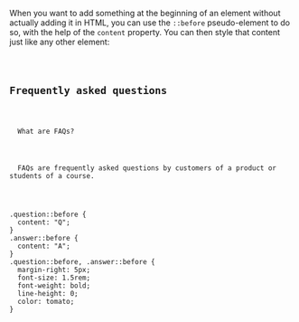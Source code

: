 When you want to add something
at the beginning of an element
without actually adding it in HTML,
you can use the `::before` pseudo-element
to do so, with the help of the `content` property.
You can then style that
content just like any other element:

<codeblock language="css" type="lesson">
<code>
<panel language="html">
<h2>Frequently asked questions</h2>
<p class="question">
  What are FAQs?
</p>
<p class="answer">
  FAQs are frequently asked questions by customers of a product or students of a course.
</p>
</panel>
<panel language="css">
.question::before {
  content: "Q";
}
.answer::before {
  content: "A";
}
.question::before, .answer::before {
  margin-right: 5px;
  font-size: 1.5rem;
  font-weight: bold;
  line-height: 0;
  color: tomato;
}
</panel>
</code>
</codeblock>